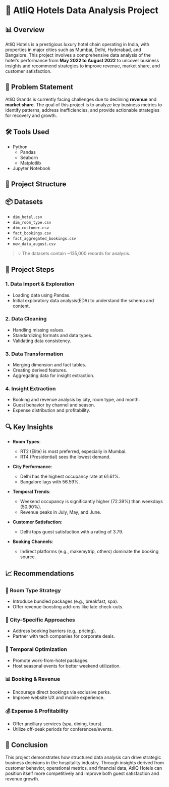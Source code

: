 # 🏨 AtliQ Hotels Data Analysis Project

## 📊 Overview

AtliQ Hotels is a prestigious luxury hotel chain operating in India, with properties in major cities such as Mumbai, Delhi, Hyderabad, and Bangalore. This project involves a comprehensive data analysis of the hotel's performance from **May 2022 to August 2022** to uncover business insights and recommend strategies to improve revenue, market share, and customer satisfaction.

## 🚩 Problem Statement

AtliQ Grands is currently facing challenges due to declining **revenue** and **market share**. The goal of this project is to analyze key business metrics to identify patterns, address inefficiencies, and provide actionable strategies for recovery and growth.

## 🛠 Tools Used

- Python
  - Pandas
  - Seaborn
  - Matplotlib
- Jupyter Notebook

## 📁 Project Structure


## 📦 Datasets

  - `dim_hotel.csv`
  - `dim_room_type.csv`
  - `dim_customer.csv`
  - `fact_bookings.csv`
  - `fact_aggregated_bookings.csv`
  - `new_data_august.csv`

> 💡 The datasets contain ~135,000 records for analysis.

## 📌 Project Steps

### 1. Data Import & Exploration
- Loading data using Pandas.
- Initial exploratory data analysis(EDA) to understand the schema and content.

### 2. Data Cleaning
- Handling missing values.
- Standardizing formats and data types.
- Validating data consistency.

### 3. Data Transformation
- Merging dimension and fact tables.
- Creating derived features.
- Aggregating data for insight extraction.

### 4. Insight Extraction
- Booking and revenue analysis by city, room type, and month.
- Guest behavior by channel and season.
- Expense distribution and profitability.

## 🔍 Key Insights

- **Room Types**:
  - RT2 (Elite) is most preferred, especially in Mumbai.
  - RT4 (Presidential) sees the lowest demand.
  
- **City Performance**:
  - Delhi has the highest occupancy rate at 61.61%.
  - Bangalore lags with 56.59%.

- **Temporal Trends**:
  - Weekend occupancy is significantly higher (72.39%) than weekdays (50.90%).
  - Revenue peaks in July, May, and June.

- **Customer Satisfaction**:
  - Delhi tops guest satisfaction with a rating of 3.79.

- **Booking Channels**:
  - Indirect platforms (e.g., makemytrip, others) dominate the booking source.

## 📈 Recommendations

### 🏨 Room Type Strategy
- Introduce bundled packages (e.g., breakfast, spa).
- Offer revenue-boosting add-ons like late check-outs.

### 📍 City-Specific Approaches
- Address booking barriers (e.g., pricing).
- Partner with tech companies for corporate deals.

### 📅 Temporal Optimization
- Promote work-from-hotel packages.
- Host seasonal events for better weekend utilization.

### 📊 Booking & Revenue
- Encourage direct bookings via exclusive perks.
- Improve website UX and mobile experience.

### 💰 Expense & Profitability
- Offer ancillary services (spa, dining, tours).
- Utilize off-peak periods for conferences/events.

## 🏁 Conclusion

This project demonstrates how structured data analysis can drive strategic business decisions in the hospitality industry. Through insights derived from customer behavior, operational metrics, and financial data, AtliQ Hotels can position itself more competitively and improve both guest satisfaction and revenue growth.

